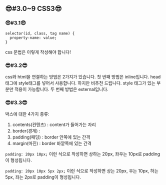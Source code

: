 ## 😎#3.0~9 CSS3😎

### 😎#3.1😎

```
selector(id, class, tag name) {
  property-name: value;
}
```

css 문법은 이렇게 작성해야 합니다!

### 😎#3.2😎

css와 html을 연결하는 방법은 2가지가 있습니다.
첫 번째 방법은 inline입니다.
head태그에 style태그를 넣어서 사용합니다.
하지만 비추천 드립니다. style 태그가 있는 부분만 적용이 가능합니다.
두 번째 방법은 external입니다.

### 😎#3.3😎

박스에 대한 4가지 종류:

1. contents(컨텐츠) : content가 들어가는 자리
2. border(경계) :
3. padding(패딩) : border 안쪽에 있는 간격
4. margin(마진) : border 바깥쪽에 있는 간격

`padding: 20px 10px;`
이런 식으로 작성하면 상하는 20px, 좌우는 10px로 padding이 형성됩니다.

`padding: 20px 10px 5px 2px;`
이런 식으로 작성하면 상는 20px, 우는 10px, 하는 5px, 좌는 2px로 padding이 형성됩니다.
